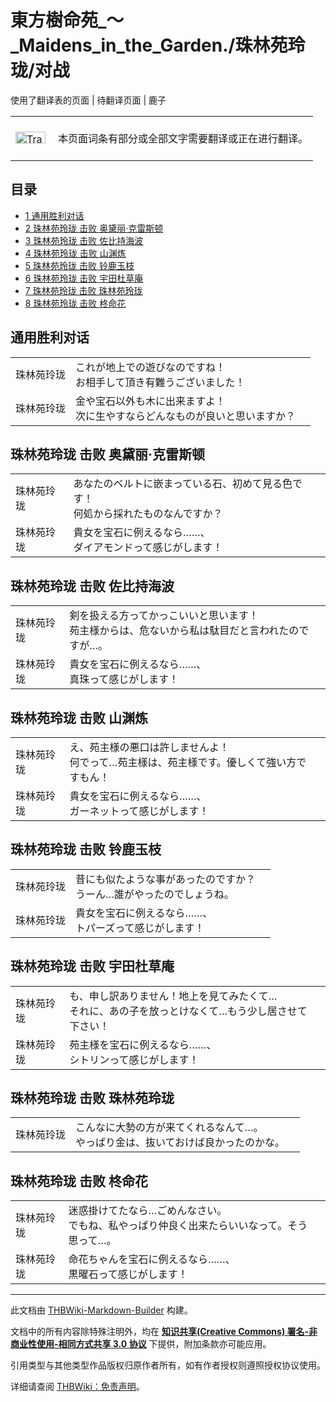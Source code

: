 # 東方樹命苑_～_Maidens_in_the_Garden./珠林苑玲珑/对战

<!-- source html: G:\repos\THBWiki-Markdown-Builder\THBWikiMarkdown\Temp\main\3\31\ns0%3A%E6%9D%B1%E6%96%B9%E6%A8%B9%E5%91%BD%E8%8B%91_%EF%BD%9E_Maidens_in_the_Garden%2E%2F%E7%8F%A0%E6%9E%97%E8%8B%91%E7%8E%B2%E7%8F%91%2F%E5%AF%B9%E6%88%98.html -->

使用了翻译表的页面 | 待翻译页面 | 鹿子

<center>

<table>
<tbody><tr>
<td class="mbox-image"><div style="width: 52px;">
  <a href="./文件-Translation_J_To_C-cs.png.md" class="image"><img alt="Translation J To C-cs.png" src="https://upload.thwiki.cc/thumb/3/31/Translation_J_To_C-cs.png/48px-Translation_J_To_C-cs.png" decoding="async" loading="lazy" width="48" height="19" srcset="https://upload.thwiki.cc/thumb/3/31/Translation_J_To_C-cs.png/72px-Translation_J_To_C-cs.png 1.5x, https://upload.thwiki.cc/thumb/3/31/Translation_J_To_C-cs.png/96px-Translation_J_To_C-cs.png 2x" data-file-width="480" data-file-height="189"></a></div></td>
<td class="mbox-text" style=""><br>本页面词条有部分或全部文字需要翻译或正在进行翻译。<br><br></td>
</tr>
</tbody></table>


</center>
  
  

  


## 目录

- [1 通用胜利对话](#通用胜利对话)
- [2 珠林苑玲珑 击败 奥黛丽·克雷斯顿](#珠林苑玲珑_击败_奥黛丽·克雷斯顿)
- [3 珠林苑玲珑 击败 佐比持海波](#珠林苑玲珑_击败_佐比持海波)
- [4 珠林苑玲珑 击败 山渊炼](#珠林苑玲珑_击败_山渊炼)
- [5 珠林苑玲珑 击败 铃鹿玉枝](#珠林苑玲珑_击败_铃鹿玉枝)
- [6 珠林苑玲珑 击败 宇田杜草庵](#珠林苑玲珑_击败_宇田杜草庵)
- [7 珠林苑玲珑 击败 珠林苑玲珑](#珠林苑玲珑_击败_珠林苑玲珑)
- [8 珠林苑玲珑 击败 柊命花](#珠林苑玲珑_击败_柊命花)





## 通用胜利对话

<table><tbody><tr class="tt-content" id="通用胜利对话-1" data-pos="&#91;&quot;\u901a\u7528\u80dc\u5229\u5bf9\u8bdd&quot;,1&#93;"><td id="珠林苑玲珑" class="tt-char" lang="zh"><div class="poem">珠林苑玲珑</div></td><td class="tt-ja" lang="ja"><div class="poem">これが地上での遊びなのですね！<br>お相手して頂き有難うございました！</div></td><td class="tt-zh" lang="zh"><div class="poem"></div></td></tr><tr class="tt-content" id="通用胜利对话-2" data-pos="&#91;&quot;\u901a\u7528\u80dc\u5229\u5bf9\u8bdd&quot;,2&#93;"><td id="珠林苑玲珑" class="tt-char" lang="zh"><div class="poem">珠林苑玲珑</div></td><td class="tt-ja" lang="ja"><div class="poem">金や宝石以外も木に出来ますよ！<br>次に生やすならどんなものが良いと思いますか？</div></td><td class="tt-zh" lang="zh"><div class="poem"></div></td></tr></tbody></table>



## 珠林苑玲珑 击败 奥黛丽·克雷斯顿

<table><tbody><tr class="tt-content" id="珠林苑玲珑_击败_奥黛丽·克雷斯顿-1" data-pos="&#91;&quot;\u73e0\u6797\u82d1\u73b2\u73d1 \u51fb\u8d25 \u5965\u9edb\u4e3d\u00b7\u514b\u96f7\u65af\u987f&quot;,1&#93;"><td id="珠林苑玲珑" class="tt-char" lang="zh"><div class="poem">珠林苑玲珑</div></td><td class="tt-ja" lang="ja"><div class="poem">あなたのベルトに嵌まっている石、初めて見る色です！<br>何処から採れたものなんですか？</div></td><td class="tt-zh" lang="zh"><div class="poem"></div></td></tr><tr class="tt-content" id="珠林苑玲珑_击败_奥黛丽·克雷斯顿-2" data-pos="&#91;&quot;\u73e0\u6797\u82d1\u73b2\u73d1 \u51fb\u8d25 \u5965\u9edb\u4e3d\u00b7\u514b\u96f7\u65af\u987f&quot;,2&#93;"><td id="珠林苑玲珑" class="tt-char" lang="zh"><div class="poem">珠林苑玲珑</div></td><td class="tt-ja" lang="ja"><div class="poem">貴女を宝石に例えるなら……、<br>ダイアモンドって感じがします！</div></td><td class="tt-zh" lang="zh"><div class="poem"></div></td></tr></tbody></table>



## 珠林苑玲珑 击败 佐比持海波

<table><tbody><tr class="tt-content" id="珠林苑玲珑_击败_佐比持海波-1" data-pos="&#91;&quot;\u73e0\u6797\u82d1\u73b2\u73d1 \u51fb\u8d25 \u4f50\u6bd4\u6301\u6d77\u6ce2&quot;,1&#93;"><td id="珠林苑玲珑" class="tt-char" lang="zh"><div class="poem">珠林苑玲珑</div></td><td class="tt-ja" lang="ja"><div class="poem">剣を扱える方ってかっこいいと思います！<br>苑主様からは、危ないから私は駄目だと言われたのですが…。</div></td><td class="tt-zh" lang="zh"><div class="poem"></div></td></tr><tr class="tt-content" id="珠林苑玲珑_击败_佐比持海波-2" data-pos="&#91;&quot;\u73e0\u6797\u82d1\u73b2\u73d1 \u51fb\u8d25 \u4f50\u6bd4\u6301\u6d77\u6ce2&quot;,2&#93;"><td id="珠林苑玲珑" class="tt-char" lang="zh"><div class="poem">珠林苑玲珑</div></td><td class="tt-ja" lang="ja"><div class="poem">貴女を宝石に例えるなら……、<br>真珠って感じがします！</div></td><td class="tt-zh" lang="zh"><div class="poem"></div></td></tr></tbody></table>



## 珠林苑玲珑 击败 山渊炼

<table><tbody><tr class="tt-content" id="珠林苑玲珑_击败_山渊炼-1" data-pos="&#91;&quot;\u73e0\u6797\u82d1\u73b2\u73d1 \u51fb\u8d25 \u5c71\u6e0a\u70bc&quot;,1&#93;"><td id="珠林苑玲珑" class="tt-char" lang="zh"><div class="poem">珠林苑玲珑</div></td><td class="tt-ja" lang="ja"><div class="poem">え、苑主様の悪口は許しませんよ！<br>何でって…苑主様は、苑主様です。優しくて強い方ですもん！</div></td><td class="tt-zh" lang="zh"><div class="poem"></div></td></tr><tr class="tt-content" id="珠林苑玲珑_击败_山渊炼-2" data-pos="&#91;&quot;\u73e0\u6797\u82d1\u73b2\u73d1 \u51fb\u8d25 \u5c71\u6e0a\u70bc&quot;,2&#93;"><td id="珠林苑玲珑" class="tt-char" lang="zh"><div class="poem">珠林苑玲珑</div></td><td class="tt-ja" lang="ja"><div class="poem">貴女を宝石に例えるなら……、<br>ガーネットって感じがします！</div></td><td class="tt-zh" lang="zh"><div class="poem"></div></td></tr></tbody></table>



## 珠林苑玲珑 击败 铃鹿玉枝

<table><tbody><tr class="tt-content" id="珠林苑玲珑_击败_铃鹿玉枝-1" data-pos="&#91;&quot;\u73e0\u6797\u82d1\u73b2\u73d1 \u51fb\u8d25 \u94c3\u9e7f\u7389\u679d&quot;,1&#93;"><td id="珠林苑玲珑" class="tt-char" lang="zh"><div class="poem">珠林苑玲珑</div></td><td class="tt-ja" lang="ja"><div class="poem">昔にも似たような事があったのですか？<br>うーん…誰がやったのでしょうね。</div></td><td class="tt-zh" lang="zh"><div class="poem"></div></td></tr><tr class="tt-content" id="珠林苑玲珑_击败_铃鹿玉枝-2" data-pos="&#91;&quot;\u73e0\u6797\u82d1\u73b2\u73d1 \u51fb\u8d25 \u94c3\u9e7f\u7389\u679d&quot;,2&#93;"><td id="珠林苑玲珑" class="tt-char" lang="zh"><div class="poem">珠林苑玲珑</div></td><td class="tt-ja" lang="ja"><div class="poem">貴女を宝石に例えるなら……、<br>トパーズって感じがします！</div></td><td class="tt-zh" lang="zh"><div class="poem"></div></td></tr></tbody></table>



## 珠林苑玲珑 击败 宇田杜草庵

<table><tbody><tr class="tt-content" id="珠林苑玲珑_击败_宇田杜草庵-1" data-pos="&#91;&quot;\u73e0\u6797\u82d1\u73b2\u73d1 \u51fb\u8d25 \u5b87\u7530\u675c\u8349\u5eb5&quot;,1&#93;"><td id="珠林苑玲珑" class="tt-char" lang="zh"><div class="poem">珠林苑玲珑</div></td><td class="tt-ja" lang="ja"><div class="poem">も、申し訳ありません！地上を見てみたくて…<br>それに、あの子を放っとけなくて…もう少し居させて下さい！</div></td><td class="tt-zh" lang="zh"><div class="poem"></div></td></tr><tr class="tt-content" id="珠林苑玲珑_击败_宇田杜草庵-2" data-pos="&#91;&quot;\u73e0\u6797\u82d1\u73b2\u73d1 \u51fb\u8d25 \u5b87\u7530\u675c\u8349\u5eb5&quot;,2&#93;"><td id="珠林苑玲珑" class="tt-char" lang="zh"><div class="poem">珠林苑玲珑</div></td><td class="tt-ja" lang="ja"><div class="poem">苑主様を宝石に例えるなら……、<br>シトリンって感じがします！</div></td><td class="tt-zh" lang="zh"><div class="poem"></div></td></tr></tbody></table>



## 珠林苑玲珑 击败 珠林苑玲珑

<table><tbody><tr class="tt-content" id="珠林苑玲珑_击败_珠林苑玲珑-1" data-pos="&#91;&quot;\u73e0\u6797\u82d1\u73b2\u73d1 \u51fb\u8d25 \u73e0\u6797\u82d1\u73b2\u73d1&quot;,1&#93;"><td id="珠林苑玲珑" class="tt-char" lang="zh"><div class="poem">珠林苑玲珑</div></td><td class="tt-ja" lang="ja"><div class="poem">こんなに大勢の方が来てくれるなんて…。<br>やっぱり金は、抜いておけば良かったのかな。</div></td><td class="tt-zh" lang="zh"><div class="poem"></div></td></tr></tbody></table>



## 珠林苑玲珑 击败 柊命花

<table><tbody><tr class="tt-content" id="珠林苑玲珑_击败_柊命花-1" data-pos="&#91;&quot;\u73e0\u6797\u82d1\u73b2\u73d1 \u51fb\u8d25 \u67ca\u547d\u82b1&quot;,1&#93;"><td id="珠林苑玲珑" class="tt-char" lang="zh"><div class="poem">珠林苑玲珑</div></td><td class="tt-ja" lang="ja"><div class="poem">迷惑掛けてたなら…ごめんなさい。<br>でもね、私やっぱり仲良く出来たらいいなって。そう思って…。</div></td><td class="tt-zh" lang="zh"><div class="poem"></div></td></tr><tr class="tt-content" id="珠林苑玲珑_击败_柊命花-2" data-pos="&#91;&quot;\u73e0\u6797\u82d1\u73b2\u73d1 \u51fb\u8d25 \u67ca\u547d\u82b1&quot;,2&#93;"><td id="珠林苑玲珑" class="tt-char" lang="zh"><div class="poem">珠林苑玲珑</div></td><td class="tt-ja" lang="ja"><div class="poem">命花ちゃんを宝石に例えるなら……、<br>黒曜石って感じがします！</div></td><td class="tt-zh" lang="zh"><div class="poem"></div></td></tr></tbody></table>


  
  

  





---

此文档由 [THBWiki-Markdown-Builder](https://github.com/Delsin-Yu/THBWiki-Markdown-Builder) 构建。

文档中的所有内容除特殊注明外，均在 [**知识共享(Creative Commons) 署名-非商业性使用-相同方式共享 3.0 协议**](https://creativecommons.org/licenses/by-sa/3.0/deed.zh-hans) 下提供，附加条款亦可能应用。

引用类型与其他类型作品版权归原作者所有，如有作者授权则遵照授权协议使用。

详细请查阅 [THBWiki：免责声明](https://thbwiki.cc/THBWiki:%E5%85%8D%E8%B4%A3%E5%A3%B0%E6%98%8E)。

